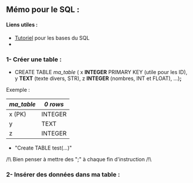 ## Mémo pour le SQL :

#### Liens utiles :
- [Tutoriel](https://fr.khanacademy.org/computing/computer-programming/sql?ref=resume_learning#sql-basics) pour les bases du SQL
-

### 1- Créer une table :

- CREATE TABLE *ma_table* (
    x **INTEGER** PRIMARY KEY (utile pour les ID),
    y **TEXT** (texte divers, STR), 
    z **INTEGER** (nombres, INT et FLOAT), 
    ...)**;**

Exemple :

|*ma_table*|*0 rows*|
|----------|--------|
|  x (PK)  |  INTEGER  |
|  y  |  TEXT  |
|  z  |  INTEGER  |



- "Create TABLE test(...)"

/!\ Bien penser à mettre des ";" à chaque fin d'instruction /!\


### 2- Insérer des données dans ma table :
